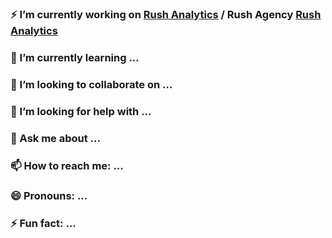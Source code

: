 ### :zap: I’m currently working on [Rush Analytics](https://rush-analytics.com/) / Rush Agency <a href="https://rush-analytics.com">Rush Analytics</a>

### 🌱 I’m currently learning ...
### 👯 I’m looking to collaborate on ...
### 🤔 I’m looking for help with ...
### 💬 Ask me about ...
### 📫 How to reach me: ...
### 😄 Pronouns: ...
### ⚡ Fun fact: ...

